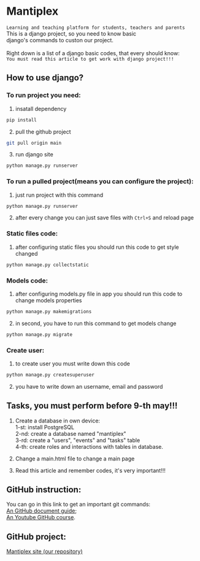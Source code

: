 # Mantiplex
```Learning and teaching platform for students, teachers and parents```\
This is a django project, so you need to know basic\
django's commands to custon our project.\
\
Right down is a list of a django basic codes, that every should know:\
```You must read this article to get work with django project!!!```

## How to use django?

### To run project you need:
1. insatall dependency
```bash
pip install
```
2. pull the github project
```bash
git pull origin main 
```

3. run django site
```bash
python manage.py runserver
```

### To run a pulled project(means you can configure the project):
1. just run project with this command
```bash
python manage.py runserver
```
2. after every change you can just save files with ```Ctrl+S``` and reload page


### Static files code:
1. after configuring static files you should run this code to get style changed
```bash
python manage.py collectstatic
``` 

### Models code:
1. after configuring models.py file in app you should run this code to change models properties
```bash
python manage.py makemigrations
``` 
2. in second, you have to run this command to get models change
```bash
python manage.py migrate
```

### Create user:
1. to create user you must write down this code
```bash
python manage.py createsuperuser
```
2. you have to write down an username, email and password

## Tasks, you must perform before 9-th may!!!
1. Create a database in own device:\
    1-st: install PostgreSQL\
    2-nd: create a database named "mantiplex"\
    3-rd: create a "users", "events" and "tasks" table\
    4-th: create roles and interactions with tables in database.

2. Change a main.html file to change a main page

3. Read this article and remember codes, it's very important!!!

## GitHub instruction:
You can go in this link to get an important git commands:\
[An GitHub document guide](https://docs.google.com/document/d/1ePXHZpycQqG8ReS46S621vizd7IvUzW-YrazYbT1o9I/edit?tab=t.0#heading=h.tgnriy2ij3q);\
[An Youtube GitHub course](https://www.youtube.com/playlist?list=PLenwk9TUJzJ6Vqurjtsg_PsCVirACH9SE).

## GitHub project:
[Mantiplex site (our repository)](https://github.com/Pashlikson/mantiplex/tree/main)